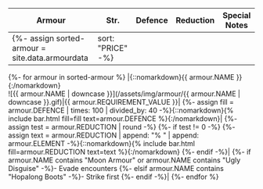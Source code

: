 |Armour|Str.|Defence|Reduction|Special Notes|
|-|-|-|-|-|
{%- assign sorted-armour = site.data.armourdata | sort: "PRICE" -%}
{%- for armour in sorted-armour %}
  |{::nomarkdown}<span class="{{ armour.ELEMENT | downcase }}"><span class="record-name">{{ armour.NAME }}</span></span>{:/nomarkdown}<br />![{{ armour.NAME | downcase }}](/assets/img/armour/{{ armour.NAME | downcase }}.gif)|{{ armour.REQUIREMENT_VALUE }}|
  {%- assign fill = armour.DEFENCE | times: 100 | divided_by: 40 -%}{::nomarkdown}{% include bar.html fill=fill text=armour.DEFENCE %}{:/nomarkdown}|
  {%- assign test = armour.REDUCTION | round -%}
  {%- if test != 0 -%}
    {%- assign text = armour.REDUCTION | append: "% " | append: armour.ELEMENT -%}{::nomarkdown}{% include bar.html fill=armour.REDUCTION text=text %}{:/nomarkdown}
  {%- endif -%}|
  {%- if armour.NAME contains "Moon Armour" or armour.NAME contains "Ugly Disguise" -%}- Evade encounters
  {%- elsif armour.NAME contains "Hopalong Boots" -%}- Strike first
  {%- endif -%}|
{%- endfor %}